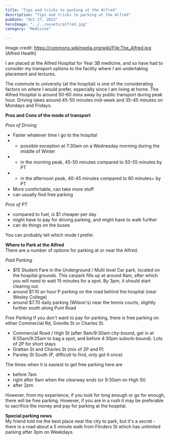 ```yaml
---
title: "Tips and tricks to parking at the Alfred"
description: "Tips and tricks to parking at the Alfred"
pubDate: "Oct 27, 2023"
heroImage: "../../assets/alfred.jpg"
category: "Medicine"

---
```


Image credit: https://commons.wikimedia.org/wiki/File:The_Alfred.jpg (Alfred Health)



I am placed at the Alfred Hospital for Year 3B medicine, and so have had to consider my transport options to the facility where I am undertaking placement and lectures.

The commute to university (at the hospital) is one of the considerating factors on where I would prefer, especially since I am living at home. The Alfred Hospital is around 50-60 mins away by public transport during peak hour. Driving takes around 45-50 minutes mid-week and 35-45 minutes on Mondays and Fridays.

**Pros and Cons of the mode of transport**  

_Pros of Driving_
- Faster whatever time I go to the hospital
- - possible exception at 7:30am on a Wednesday morning during the middle of Winter
- - in the morning peak, 45-50 minutes compared to 50-55 minutes by PT
- - in the afternoon peak, 40-45 minutes compared to 60 minutes+ by PT 
- More comfortable, can take more stuff
- can usually find free parking

_Pros of PT_
- compared to fuel, is $1 cheaper per day
- might have to pay for driving parking, and might have to walk further
- can do things on the buses

You can probably tell which mode I prefer.

**Where to Park at the Alfred**  
There are a number of options for parking at or near the Alfred.

*Paid Parking*
- $15 Student Fare in the Underground / Multi level Car park, located on the hospital grounds. This carpark fills up at around 9am, after which you will need to wait 15 minutes for a spot. By 3pm, it should start clearing out.
- around $1.10 an hour P parking on the road behind the hospital (near Wesley College)
- around $7.70 daily parking (Wilson's) near the tennis courts, slightly further south along Punt Road

*Free Parking*
If you don't want to pay for parking, there is free parking on either Commercial Rd, Greville St or Charles St.
- Commercial Road / High St (after 9am/9:30am city-bound, get in at 8:55am/9:25am to bag a spot, and before 4:30pm suburb-bound). Lots of 2P for short stays
- Grattan St and Charles St (mix of 2P and P)
- Parsley St South (P, difficult to find, only got it once)

The times when it is easiest to get free parking here are
- before 7am
- right after 9am when the clearway ends (or 9:30am on High St)
- after 2pm

However, from my experience, if you look for long enough or go for enough, there will be free parking. However, if you are in a rush it may be preferable to sacrifice the money and pay for parking at the hospital.

**Special parking news**  
My friend told me the best place near the city to park, but it's a secret - there is a road about a 5 minute walk from Flinders St which has unlimited parking after 3pm on Weekdays.